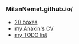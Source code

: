 ### MilanNemet.github.io/

* [20 boxes](https://milannemet.github.io/20%20boxes/)  
* [my Anakin's CV](https://milannemet.github.io/WebSite/)
* [my TODO list](https://milannemet.github.io/myTodo/)
